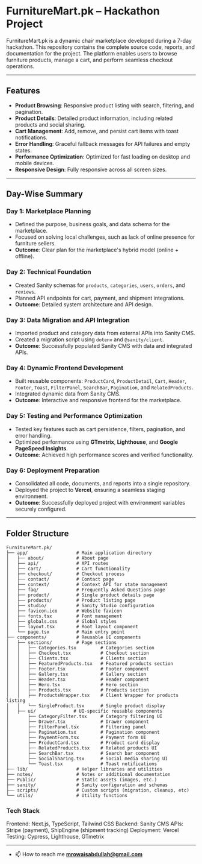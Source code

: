 # **FurnitureMart.pk – Hackathon Project**

FurnitureMart.pk is a dynamic chair marketplace developed during a 7-day hackathon. This repository contains the complete source code, reports, and documentation for the project. The platform enables users to browse furniture products, manage a cart, and perform seamless checkout operations.

---

## **Features**
- **Product Browsing**: Responsive product listing with search, filtering, and pagination.
- **Product Details**: Detailed product information, including related products and social sharing.
- **Cart Management**: Add, remove, and persist cart items with toast notifications.
- **Error Handling**: Graceful fallback messages for API failures and empty states.
- **Performance Optimization**: Optimized for fast loading on desktop and mobile devices.
- **Responsive Design**: Fully responsive across all screen sizes.

---

## **Day-Wise Summary**

### **Day 1: Marketplace Planning**
- Defined the purpose, business goals, and data schema for the marketplace.
- Focused on solving local challenges, such as lack of online presence for furniture sellers.
- **Outcome**: Clear plan for the marketplace's hybrid model (online + offline).

### **Day 2: Technical Foundation**
- Created Sanity schemas for `products`, `categories`, `users`, `orders`, and `reviews`.
- Planned API endpoints for cart, payment, and shipment integrations.
- **Outcome**: Detailed system architecture and API design.

### **Day 3: Data Migration and API Integration**
- Imported product and category data from external APIs into Sanity CMS.
- Created a migration script using `dotenv` and `@sanity/client`.
- **Outcome**: Successfully populated Sanity CMS with data and integrated APIs.

### **Day 4: Dynamic Frontend Development**
- Built reusable components: `ProductCard`, `ProductDetail`, `Cart`, `Header`, `Footer`, `Toast`, `FilterPanel`, `SearchBar`, `Pagination`, and `RelatedProducts`.
- Integrated dynamic data from Sanity CMS.
- **Outcome**: Interactive and responsive frontend for the marketplace.

### **Day 5: Testing and Performance Optimization**
- Tested key features such as cart persistence, filters, pagination, and error handling.
- Optimized performance using **GTmetrix**, **Lighthouse**, and **Google PageSpeed Insights**.
- **Outcome**: Achieved high performance scores and verified functionality.

### **Day 6: Deployment Preparation**
- Consolidated all code, documents, and reports into a single repository.
- Deployed the project to **Vercel**, ensuring a seamless staging environment.
- **Outcome**: Successfully deployed project with environment variables securely configured.

---

## **Folder Structure**
```
FurnitureMart.pk/
├── app/                  # Main application directory
│   ├── about/            # About page
│   ├── api/              # API routes
│   ├── cart/             # Cart functionality
│   ├── checkout/         # Checkout process
│   ├── contact/          # Contact page
│   ├── context/          # Context API for state management
│   ├── faq/              # Frequently Asked Questions page
│   ├── product/          # Single product details page
│   ├── products/         # Product listing page
│   ├── studio/           # Sanity Studio configuration
│   ├── favicon.ico       # Website favicon
│   ├── fonts.tsx         # Font management
│   ├── globals.css       # Global styles
│   ├── layout.tsx        # Root layout component
│   └── page.tsx          # Main entry point
├── components/           # Reusable UI components
│   ├── sections/         # Page sections
│   │   ├── Categories.tsx         # Categories section
│   │   ├── Checkout.tsx           # Checkout section
│   │   ├── Clients.tsx            # Clients section
│   │   ├── FeaturedProducts.tsx   # Featured products section
│   │   ├── Footer.tsx             # Footer component
│   │   ├── Gallery.tsx            # Gallery section
│   │   ├── Header.tsx             # Header component
│   │   ├── Hero.tsx               # Hero section
│   │   ├── Products.tsx           # Products section
│   │   ├── ProductsWrapper.tsx    # Client Wrapper for products listing
│   │   └── SingleProduct.tsx      # Single product display
│   ├── ui/              # UI-specific reusable components
│       ├── CategoryFilter.tsx     # Category filtering UI
│       ├── Drawer.tsx             # Drawer component
│       ├── FilterPanel.tsx        # Filtering panel
│       ├── Pagination.tsx         # Pagination component
│       ├── PaymentForm.tsx        # Payment form UI
│       ├── ProductCard.tsx        # Product card display
│       ├── RelatedProducts.tsx    # Related products UI
│       ├── SearchBar.tsx          # Search bar component
│       ├── SocialSharing.tsx      # Social media sharing UI
│       └── Toast.tsx              # Toast notifications
├── lib/                  # Helper libraries and utilities
├── notes/                # Notes or additional documentation
├── Public/               # Static assets (images, etc.)
├── sanity/               # Sanity configuration and schemas
├── scripts/              # Custom scripts (migration, cleanup, etc)
└── utils/                # Utility functions

````
### **Tech Stack**
Frontend: Next.js, TypeScript, Tailwind CSS
Backend: Sanity CMS
APIs: Stripe (payment), ShipEngine (shipment tracking)
Deployment: Vercel
Testing: Cypress, Lighthouse, GTmetrix

---

- 📫 How to reach me **mrowaisabdullah@gmail.com**
